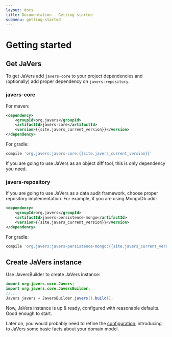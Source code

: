 ```yaml
---
layout: docs
title: Documentation - Getting started
submenu: getting-started
---
```


# Getting started

<h2 id="get-javers">Get JaVers</h2>

To get JaVers add <code>javers-core</code>
to your project dependencies and (optionally) add proper dependency on <code>javers-repository</code>.

### javers-core
For maven: 

```xml
<dependency>
    <groupId>org.javers</groupId>
    <artifactId>javers-core</artifactId>
    <version>{{site.javers_current_version}}</version>
</dependency>
```

For gradle: 

```groovy
compile 'org.javers:javers-core:{{site.javers_current_version}}'
```   
If you are going to use JaVers as an object diff tool, this is only dependency you need.
        
### javers-repository
If you are going to use JaVers as a data audit framework, choose proper repository implementation.
For example, if you are using MongoDb add:

```xml
<dependency>
    <groupId>org.javers</groupId>
    <artifactId>javers-persistence-mongo</artifactId>
    <version>{{site.javers_current_version}}</version>
</dependency>
```

For gradle: 

```groovy
compile 'org.javers:javers-persistence-mongo:{{site.javers_current_version}}'
```

<h2 id="create-javers-instance">Create JaVers instance</h2>
Use JaversBuilder to create JaVers instance:

```java
import org.javers.core.Javers;
import org.javers.core.JaversBuilder;
//...
Javers javers = JaversBuilder.javers().build();
```

Now, JaVers instance is up & ready, configured with reasonable defaults. 
Good enough to start.

Later on, you would probably need to refine the [configuration](http://javers.org/documentation/configuration), 
introducing to JaVers some basic facts about your domain model.
